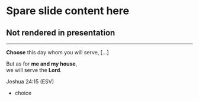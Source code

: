 # Spare slide content here
## Not rendered in presentation

---
**Choose** this day whom you will serve, [...]

But as for **me and my house**, <br/>
we will serve the **Lord**.

<div class="ref">
Joshua 24:15 (ESV)
</div>

>>>
+ choice
